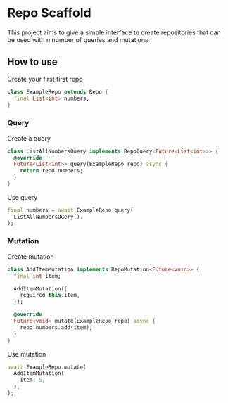 # Repo Scaffold

This project aims to give a simple interface to create repositories that can be used with n number of queries and mutations

## How to use

Create your first first repo
```dart
class ExampleRepo extends Repo {
  final List<int> numbers;
}
```

### Query
Create a query
```dart
class ListAllNumbersQuery implements RepoQuery<Future<List<int>>> {
  @override
  Future<List<int>> query(ExampleRepo repo) async {
    return repo.numbers;
  }
}
```

Use query
```dart
final numbers = await ExampleRepo.query(
  ListAllNumbersQuery(),
);
```


### Mutation
Create mutation
```dart
class AddItemMutation implements RepoMutation<Future<void>> {
  final int item;

  AddItemMutation({
    required this.item,
  });

  @override
  Future<void> mutate(ExampleRepo repo) async {
    repo.numbers.add(item);
  }
}
```

Use mutation
```dart
await ExampleRepo.mutate(
  AddItemMutation(
    item: 5,
  ),
);
```
